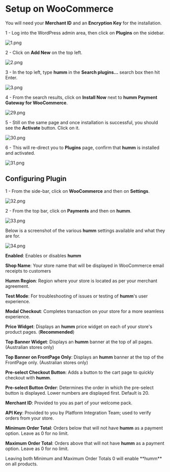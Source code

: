 <h1>Setup on WooCommerce</h1>

<div class="panel">
  You will need your <b>Merchant ID</b> and an <b>Encryption Key</b> for the installation.
</div>

1 - Log into the WordPress admin area, then click on **Plugins** on the sidebar.

![1.png](/img/platforms/woocommerce/1.png)

2 - Click on **Add New** on the top left.

![2.png](/img/platforms/woocommerce/2.png)

3 - In the top left, type **humm** in the **Search plugins...** search box then hit Enter.

![3.png](/img/platforms/woocommerce/3.png)

4 - From the search results, click on **Install Now** next to ****humm** Payment Gateway for WooCommerce**.

![29.png](/img/platforms/woocommerce/29.png)

5 - Still on the same page and once installation is successful, you should see the **Activate** button. Click on it.

![30.png](/img/platforms/woocommerce/30.png)

6 - This will re-direct you to **Plugins** page, confirm that **humm** is installed and activated.

![31.png](/img/platforms/woocommerce/31.png)

## Configuring Plugin

1 - From the side-bar, click on **WooCommerce** and then on **Settings**.

![32.png](/img/platforms/woocommerce/32.png)

2 - From the top bar, click on **Payments** and then on ****humm****.

![33.png](/img/platforms/woocommerce/33.png)


Below is a screenshot of the various **humm** settings available and what they are for.

![34.png](/img/platforms/woocommerce/34.png)

**Enabled**: Enables or disables **humm**

**Shop Name**: Your store name that will be displayed in WooCommerce email receipts to customers

**Humm Region**: Region where your store is located as per your merchant agreement.

**Test Mode**: For troubleshooting of issues or testing of **humm**'s user experience.

**Modal Checkout**: Completes transaction on your store for a more seamless experience.

**Price Widget**: Displays an **humm** price widget on each of your store's product pages. (**Recommended**)

**Top Banner Widget**: Displays an **humm** banner at the top of all pages. (Australian stores only)

**Top Banner on FrontPage Only**: Displays an **humm** banner at the top of the FrontPage only. (Australian stores only)

**Pre-select Checkout Button**: Adds a button to the cart page to quickly checkout with **humm**.

**Pre-select Button Order**: Determines the order in which the pre-select button is displayed. Lower numbers are displayed first. Default is 20.

**Merchant ID**: Provided to you as part of your welcome pack.

**API Key**: Provided to you by Platform Integration Team; used to verify orders from your store.

**Minimum Order Total**: Orders below that will not have **humm** as a payment option. Leave as 0 for no limit.

**Maximum Order Total**: Orders above that will not have **humm** as a payment option. Leave as 0 for no limit.

<div class="panel">
  Leaving both Minimum and Maximum Order Totals 0 will enable **humm** on all products.
</div>
